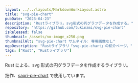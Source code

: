 ```yaml
---
layout: ../../layouts/MarkdownWorkLayout.astro
title: "svg-pie-chart"
pubDate: "2023-04-23"
description: "Rustライブラリ。svg形式の円グラフデータを作成する。"
repository: "https://github.com/tukinami/svg-pie-chart"
isReleased: false
thumbnail: /assets/no-image_x256.png
thumbnailAlt: "svg-pie-chart サムネイル: 専用画像なし"
ogpDescription: "Rustライブラリ「svg-pie-chart」の紹介ページ。"
tags: ["Rust", "Rustライブラリ"]
---
```


Rust による、svg 形式の円グラフデータを作成するライブラリ。

拙作、[saori-pie-chart](/works-posts/post-008_saori-pie-chart/) で使用しています。
